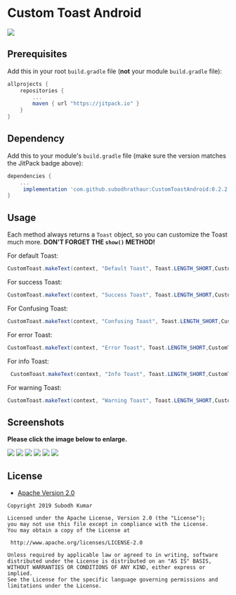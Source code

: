 # Custom Toast Android

[![](https://jitpack.io/v/SubodhKumar1111996/CustomToastAndroid.svg)](https://jitpack.io/#SubodhKumar1111996/CustomToastAndroid)


## Prerequisites

Add this in your root `build.gradle` file (**not** your module `build.gradle` file):

```gradle
allprojects {
	repositories {
		...
		maven { url "https://jitpack.io" }
	}
}
```

## Dependency

Add this to your module's `build.gradle` file (make sure the version matches the JitPack badge above):

```gradle
dependencies {
	...
	 implementation 'com.github.subodhrathaur:CustomToastAndroid:0.2.2'
}
```
## Usage

Each method always returns a `Toast` object, so you can customize the Toast much more. **DON'T FORGET THE `show()` METHOD!**

For default Toast:

``` java
CustomToast.makeText(context, "Default Toast", Toast.LENGTH_SHORT,CustomToast.DEFAULT).show();
```
For success Toast:

``` java
CustomToast.makeText(context, "Success Toast", Toast.LENGTH_SHORT,CustomToast.SUCCESS).show();
```
For Confusing Toast:

``` java
CustomToast.makeText(context, "Confusing Toast", Toast.LENGTH_SHORT,CustomToast.CONFUSING).show();
```
For error Toast:

``` java
CustomToast.makeText(context, "Error Toast", Toast.LENGTH_SHORT,CustomToast.ERROR).show();
```
For info Toast:

``` java
 CustomToast.makeText(context, "Info Toast", Toast.LENGTH_SHORT,CustomToast.INFO).show();
```
For warning Toast:

``` java
CustomToast.makeText(context, "Warning Toast", Toast.LENGTH_SHORT,CustomToast.WARNING).show();
```
## Screenshots

**Please click the image below to enlarge.**


<img src="https://github.com/SubodhKumar1111996/CustomToastAndroid/blob/master/default.jpeg">
<img src="https://github.com/SubodhKumar1111996/CustomToastAndroid/blob/master/success.jpeg">
<img src="https://github.com/SubodhKumar1111996/CustomToastAndroid/blob/master/confusing.jpeg">
<img src="https://github.com/SubodhKumar1111996/CustomToastAndroid/blob/master/error.jpeg">
<img src="https://github.com/SubodhKumar1111996/CustomToastAndroid/blob/master/info.jpeg">
<img src="https://github.com/SubodhKumar1111996/CustomToastAndroid/blob/master/warning.jpeg">

## License

* [Apache Version 2.0](http://www.apache.org/licenses/LICENSE-2.0.html)

```
Copyright 2019 Subodh Kumar

Licensed under the Apache License, Version 2.0 (the "License");
you may not use this file except in compliance with the License.
You may obtain a copy of the License at

 http://www.apache.org/licenses/LICENSE-2.0

Unless required by applicable law or agreed to in writing, software
distributed under the License is distributed on an "AS IS" BASIS,
WITHOUT WARRANTIES OR CONDITIONS OF ANY KIND, either express or implied.
See the License for the specific language governing permissions and
limitations under the License.

